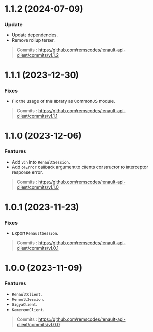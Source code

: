 # 1.1.2 (2024-07-09)

### Update

- Update dependencies.
- Remove rollup terser.

> Commits : https://github.com/remscodes/renault-api-client/commits/v1.1.2

# 1.1.1 (2023-12-30)

### Fixes

- Fix the usage of this library as CommonJS module.

> Commits : https://github.com/remscodes/renault-api-client/commits/v1.1.1

# 1.1.0 (2023-12-06)

### Features

- Add `vin` into `RenaultSession`.
- Add `onError` callback argument to clients constructor to interceptor response error.

> Commits : https://github.com/remscodes/renault-api-client/commits/v1.1.0

# 1.0.1 (2023-11-23)

### Fixes

- Export `RenaultSession`.

> Commits : https://github.com/remscodes/renault-api-client/commits/v1.0.1

# 1.0.0 (2023-11-09)

### Features

- `RenaultClient`.
- `RenaultSession`.
- `GigyaClient`.
- `KamereonClient`.

> Commits : https://github.com/remscodes/renault-api-client/commits/v1.0.0
